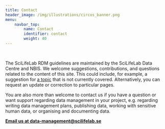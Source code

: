 ```yaml
---
title: Contact
header_image: /img/illustrations/circos_banner.png
menu:
    navbar_top:
        name: Contact
        identifier: contact
        weight: 40
---
```

&nbsp;

The SciLifeLab RDM guidelines are maintained by the SciLifeLab Data Centre and NBIS. We welcome suggestions, contributions, and questions related to the content of this site. This could include, for example, a suggestion for [a topic](/topics/) that is not currently covered. Alternatively, you can request an update or correction to particular pages.

You are also more than welcome to contact us if you have a question or want support regarding data management in your project, e.g. regarding writing data management plans, publishing data, working with sensitive human data, or organising and documenting data.

<div>
<b><a class="link-teal" href="mailto:data-management@scilifelab.se">Email us at data-management@scilifelab.se</a> <i class="bi bi-arrow-right-square"></i></b>
</div>